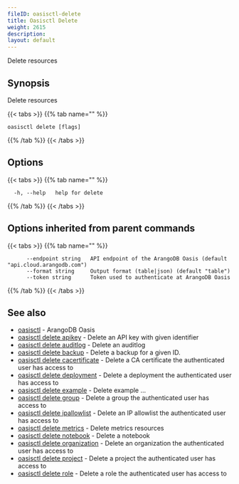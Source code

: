 ```yaml
---
fileID: oasisctl-delete
title: Oasisctl Delete
weight: 2615
description: 
layout: default
---
```

Delete resources

## Synopsis

Delete resources

{{< tabs >}}
{{% tab name="" %}}
```
oasisctl delete [flags]
```
{{% /tab %}}
{{< /tabs >}}

## Options

{{< tabs >}}
{{% tab name="" %}}
```
  -h, --help   help for delete
```
{{% /tab %}}
{{< /tabs >}}

## Options inherited from parent commands

{{< tabs >}}
{{% tab name="" %}}
```
      --endpoint string   API endpoint of the ArangoDB Oasis (default "api.cloud.arangodb.com")
      --format string     Output format (table|json) (default "table")
      --token string      Token used to authenticate at ArangoDB Oasis
```
{{% /tab %}}
{{< /tabs >}}

## See also

* [oasisctl](../oasisctl-options)	 - ArangoDB Oasis
* [oasisctl delete apikey](oasisctl-delete-apikey)	 - Delete an API key with given identifier
* [oasisctl delete auditlog](oasisctl-delete-auditlog)	 - Delete an auditlog
* [oasisctl delete backup](oasisctl-delete-backup)	 - Delete a backup for a given ID.
* [oasisctl delete cacertificate](oasisctl-delete-cacertificate)	 - Delete a CA certificate the authenticated user has access to
* [oasisctl delete deployment](oasisctl-delete-deployment)	 - Delete a deployment the authenticated user has access to
* [oasisctl delete example](oasisctl-delete-example)	 - Delete example ...
* [oasisctl delete group](oasisctl-delete-group)	 - Delete a group the authenticated user has access to
* [oasisctl delete ipallowlist](oasisctl-delete-ipallowlist)	 - Delete an IP allowlist the authenticated user has access to
* [oasisctl delete metrics](oasisctl-delete-metrics)	 - Delete metrics resources
* [oasisctl delete notebook](oasisctl-delete-notebook)	 - Delete a notebook
* [oasisctl delete organization](oasisctl-delete-organization)	 - Delete an organization the authenticated user has access to
* [oasisctl delete project](oasisctl-delete-project)	 - Delete a project the authenticated user has access to
* [oasisctl delete role](oasisctl-delete-role)	 - Delete a role the authenticated user has access to

